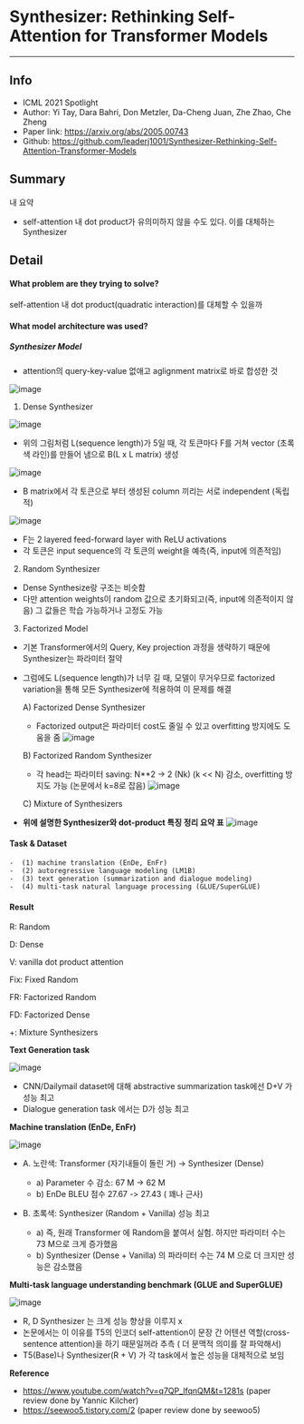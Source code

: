 # Synthesizer: Rethinking Self-Attention for Transformer Models

***

## Info
- ICML 2021 Spotlight
- Author: Yi Tay, Dara Bahri, Don Metzler, Da-Cheng Juan, Zhe Zhao, Che Zheng
- Paper link: https://arxiv.org/abs/2005.00743
- Github: https://github.com/leaderj1001/Synthesizer-Rethinking-Self-Attention-Transformer-Models

## Summary
내 요약
- self-attention 내 dot product가 유의미하지 않을 수도 있다. 이를 대체하는 Synthesizer

## Detail

#### What problem are they trying to solve?
self-attention 내 dot product(quadratic interaction)를 대체할 수 있을까


#### What model architecture was used?

#####  Synthesizer Model

- attention의 query-key-value 없애고 aglignment matrix로 바로 합성한 것

![image](https://user-images.githubusercontent.com/56949426/134122885-ec5d18b5-1684-4f3d-94ee-4d8c85b69ea6.png)


1. Dense Synthesizer

![image](https://user-images.githubusercontent.com/56949426/134158169-9f12068d-a04f-4737-aa2d-e1828706ac30.png)


- 위의 그림처럼 L(sequence length)가 5일 때, 각 토큰마다 F를 거쳐 vector (초록색 라인)를 만들어 냄으로 B(L x L matrix) 생성

![image](https://user-images.githubusercontent.com/56949426/134158136-3b55d473-840b-43ed-ac73-3b85085b3b3f.png)

- B matrix에서 각 토큰으로 부터 생성된 column 끼리는 서로 independent (독립적)

![image](https://user-images.githubusercontent.com/56949426/134158835-51950149-18b3-4335-ba8b-a7236e11ecde.png)

- F는 2 layered feed-forward layer with ReLU activations
- 각 토큰은 input sequence의 각 토큰의 weight을 예측(즉, input에 의존적임)

2. Random Synthesizer
- Dense Synthesize랑 구조는 비슷함
- 다만 attention weights이 random 값으로 초기화되고(즉, input에 의존적이지 않음) 그 값들은 학습 가능하거나 고정도 가능

3. Factorized Model
- 기본 Transformer에서의 Query, Key projection 과정을 생략하기 때문에 Synthesizer는 파라미터 절약
- 그럼에도 L(sequence length)가 너무 길 때,  모델이 무거우므로 factorized variation을 통해 모든 Synthesizer에 적용하여 이 문제를 해결

	A)  Factorized Dense Synthesizer
	- Factorized output은 파라미터 cost도 줄일 수 있고 overfitting 방지에도 도움을 줌
	![image](https://user-images.githubusercontent.com/56949426/134125018-73857372-2a0c-4ad6-a45c-c6820fc91f18.png)

	B) Factorized Random Synthesizer
	- 각 head는 파라미터 saving: N**2 -> 2 (Nk) (k << N) 감소, overfitting 방지도 가능 (논문에서 k=8로 잡음)
	![image](https://user-images.githubusercontent.com/56949426/134125340-795e143c-ed8c-4ada-89e3-20665f22e240.png)

	C) Mixture of Synthesizers


- **위에 설명한 Synthesizer와 dot-product 특징 정리 요약 표**
![image](https://user-images.githubusercontent.com/56949426/134125869-66e336f4-ad7e-4ead-aa26-5984731f6cad.png)


#### Task & Dataset
	-  (1) machine translation (EnDe, EnFr) 
	-  (2) autoregressive language modeling (LM1B) 
	-  (3) text generation (summarization and dialogue modeling)
	-  (4) multi-task natural language processing (GLUE/SuperGLUE)


#### Result
R: Random

D: Dense

V: vanilla dot product attention

Fix: Fixed Random

FR: Factorized Random

FD: Factorized Dense

+: Mixture Synthesizers

**Text Generation task**

![image](https://user-images.githubusercontent.com/56949426/134126584-3e948ae0-20b7-4e4c-b670-b7cc650a6a1d.png)


- CNN/Dailymail dataset에 대해 abstractive summarization task에선 D+V 가 성능 최고
- Dialogue generation task 에서는 D가 성능 최고

**Machine translation (EnDe, EnFr)**

![image](https://user-images.githubusercontent.com/56949426/134282608-44ac2229-fb0e-4b00-849f-a2717ae2940a.png)


- A. 노란색: Transformer (자기내들이 돌린 거) -> Synthesizer (Dense)

	- a) Parameter 수 감소: 67 M -> 62 M 
	- b) EnDe BLEU 점수 27.67 -> 27.43 ( 꽤나 근사)
- B. 초록색: Synthesizer (Random + Vanilla) 성능 최고

	- a) 즉, 원래 Transformer 에 Random을 붙여서 실험. 하지만 파라미터 수는 73 M으로 크게 증가했음
	- b) Synthesizer (Dense + Vanilla) 의 파라미터 수는 74 M 으로 더 크지만 성능은 감소했음
	
**Multi-task language understanding benchmark (GLUE and SuperGLUE)**

![image](https://user-images.githubusercontent.com/56949426/134283403-c85c60bb-c027-4c18-bbb2-d8d0472dc69f.png)


- R, D Synthesizer 는 크게 성능 향상을 이루지 x
- 논문에서는 이 이유를 T5의 인코더 self-attention이 문장 간 어텐션 역할(cross-sentence attention)을 하기 때문일꺼라 추측 ( 더 문맥적 의미를 잘 파악해서)
- T5(Base)나 Synthesizer(R + V) 가 각 task에서 높은 성능을 대체적으로 보임


**Reference**
- https://www.youtube.com/watch?v=q7QP_lfqnQM&t=1281s (paper review done by Yannic Kilcher)
- https://seewoo5.tistory.com/2 (paper review done by seewoo5)